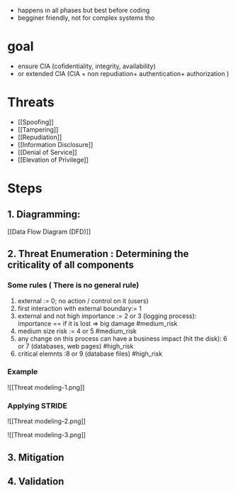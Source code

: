 - happens in all phases but best before coding
- begginer friendly, not for complex systems tho
# goal
- ensure CIA (cofidentiality, integrity, availability)
- or extended CIA (CIA + non repudiation+ authentication+ authorization )
# Threats
- [[Spoofing]]
- [[Tampering]]
- [[Repudiation]]
- [[Information Disclosure]]
- [[Denial of Service]]
- [[Elevation of Privilege]]
# Steps
## 1. Diagramming:  
[[Data Flow Diagram (DFD)]] 
## 2. Threat Enumeration : Determining the criticality of all components
### Some rules ( There is no general rule)
1. external := 0; no action / control on it (users)
2. first interaction with external boundary:= 1 
3. external and not high importance := 2 or 3 (logging process): importance == if it is lost => big damage #medium_risk
4. medium size risk := 4 or 5  #medium_risk
5. any change on this process can have a business impact (hit the disk): 6 or 7 (databases, web pages) #high_risk
6. critical elemnts :8 or 9 (database files) #high_risk 
### Example
![[Threat modeling-1.png]]
### Applying STRIDE
![[Threat modeling-2.png]]

![[Threat modeling-3.png]]
## 3. Mitigation 
## 4. Validation

